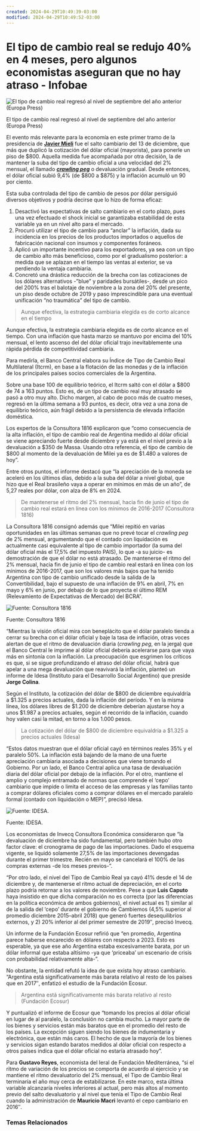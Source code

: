 ```yaml
---
created: 2024-04-29T10:49:39-03:00
modified: 2024-04-29T10:49:52-03:00
---
```


# El tipo de cambio real se redujo 40% en 4 meses, pero algunos economistas aseguran que no hay atraso - Infobae

![El tipo de cambio real regresó al nivel de septiembre del año anterior (Europa Press)
](https://www.infobae.com/new-resizer/3yRrodNkKhqwvsTXErF1UND2Geo=/420x315/filters:format(webp):quality(85)/cloudfront-us-east-1.images.arcpublishing.com/infobae/JTCVT5YUVJGL7PTMV3WXFYWQV4.jpg%20420w)

El tipo de cambio real regresó al nivel de septiembre del año anterior (Europa Press)

El evento más relevante para la economía en este primer tramo de la presidencia de [**Javier Mieli**](https://www.infobae.com/politica/2024/04/25/javier-milei-defendio-el-rumbo-economico-tiren-la-ley-bases-vamos-a-lograr-todo-a-pesar-de-la-politica/) fue el salto cambiario del 13 de diciembre, que más que duplicó la cotización del dólar oficial (mayorista), para ponerle un piso de $800. Aquella medida fue acompañada por otra decisión, la de mantener la suba del tipo de cambio oficial a una velocidad del 2% mensual, el llamado [_**crawling peg**_](https://www.infobae.com/economia/2023/12/13/termino-la-reunion-de-bausili-con-banqueros-las-claves-que-transmitio-el-bcra-antes-de-la-apertura-del-mercado/) o devaluación gradual. Desde entonces, el dólar oficial subió 9,4% (de $800 a $875) y la inflación acumuló un 90 por ciento.

Esta suba controlada del tipo de cambio de pesos por dólar persiguió diversos objetivos y podría decirse que lo hizo de forma eficaz:

1.  Desactivó las expectativas de salto cambiario en el corto plazo, pues una vez efectuado el shock inicial se garantizaba estabilidad de esta variable ya en un nivel alto para el mercado.
2.  Procuró utilizar el tipo de cambio para “anclar” la inflación, dada su incidencia en los precios de los productos importados o aquellos de fabricación nacional con insumos y componentes foráneos.
3.  Aplicó un importante incentivo para los exportadores, ya sea con un tipo de cambio alto más beneficioso, como por el gradualismo posterior: a medida que se aplazan en el tiempo las ventas al exterior, se va perdiendo la ventaja cambiaria.
4.  Concretó una drástica reducción de la brecha con las cotizaciones de los dólares alternativos -”blue” y paridades bursátiles-, desde un pico del 200% tras el balotaje de noviembre a la zona del 20% del presente, un piso desde octubre de 2019 y paso imprescindible para una eventual unificación “no traumática” del tipo de cambio.

> Aunque efectiva, la estrategia cambiaria elegida es de corto alcance en el tiempo

Aunque efectiva, la estrategia cambiaria elegida es de corto alcance en el tiempo. Con una inflación que hasta marzo se mantuvo por encima del 10% mensual, el lento ascenso del del dólar oficial trajo inevitablemente una rápida pérdida de competitividad cambiaria.

Para medirla, el Banco Central elabora su Índice de Tipo de Cambio Real Multilateral (Itcrm), en base a la flotación de las monedas y de la inflación de los principales países socios comerciales de la Argentina.

Sobre una base 100 de equilibrio teórico, el Itcrm saltó con el dólar a $800 de 74 a 163 puntos. Esto es, de un tipo de cambio real muy atrasado se pasó a otro muy alto. Dicho margen, al cabo de poco más de cuatro meses, regresó en la última semana a 93 puntos, es decir, otra vez a una zona de equilibrio teórico, aún frágil debido a la persistencia de elevada inflación doméstica.

Los expertos de la Consultora 1816 explicaron que “como consecuencia de la alta inflación, el tipo de cambio real de Argentina medido al dólar oficial se viene apreciando fuerte desde diciembre y ya está en el nivel previo a la devaluación a $350 de Massa. Usando otra referencia, el tipo de cambio de $800 al momento de la devaluación de Milei ya es de $1.480 a valores de hoy”.

Entre otros puntos, el informe destacó que “la apreciación de la moneda se aceleró en los últimos días, debido a la suba del dólar a nivel global, que hizo que el Real brasileño vaya a operar en mínimos en más de un año”, de 5,27 reales por dólar, con alza de 8% en 2024.

> De mantenerse el ritmo del 2% mensual, hacia fin de junio el tipo de cambio real estará en línea con los mínimos de 2016-2017 (Consultora 1816)

La Consultora 1816 consignó además que “Milei repitió en varias oportunidades en las últimas semanas que no prevé tocar el _crawling peg_ de 2% mensual, argumentando que el contado con liquidación es actualmente casi equivalente al tipo de cambio importador (la suma del dólar oficial más el 17,5% del impuesto PAIS), lo que -a su juicio- es demostración de que el dólar no está atrasado. De mantenerse el ritmo del 2% mensual, hacia fin de junio el tipo de cambio real estará en línea con los mínimos de 2016-2017, que son los valores más bajos que ha tenido Argentina con tipo de cambio unificado desde la salida de la Convertibilidad, bajo el supuesto de una inflación de 9% en abril, 7% en mayo y 6% en junio, por debajo de lo que proyecta el último REM (Relevamiento de Expectativas de Mercado) del BCRA”.

![Fuente: Consultora 1816](https://www.infobae.com/new-resizer/Mo2MMgleOnMskbEzk6Mjy-XFq0o=/992x614/filters:format(webp):quality(85)/cloudfront-us-east-1.images.arcpublishing.com/infobae/XRE4Y3GXDRFMNHJCDXTS65OR4E.png%20992w)

Fuente: Consultora 1816

“Mientras la visión oficial mira con beneplácito que el dólar paralelo tienda a cerrar su brecha con el dólar oficial y baje la tasa de inflación, otras voces alertan de que el ritmo de devaluación diaria (_crawling peg_, en la jerga) que el Banco Central le imprime al dólar oficial debería acelerarse para que vaya más en sintonía con la inflación. La preocupación que esgrimen los críticos es que, si se sigue profundizando el atraso del dólar oficial, habrá que apelar a una mega devaluación que reavivará la inflación, planteó un informe de Idesa (Instituto para el Desarrollo Social Argentino) que preside **Jorge Colina**.

Según el Instituto, la cotización del dólar de $800 de diciembre equivaldría a $1.325 a precios actuales, dada la inflación del período. Y en la misma línea, los dólares libres de $1.200 de diciembre deberían ajustarse hoy a unos $1.987 a precios actuales, según el recorrido de la inflación, cuando hoy valen casi la mitad, en torno a los 1.000 pesos.

> La cotización del dólar de $800 de diciembre equivaldría a $1.325 a precios actuales (Idesa)

“Estos datos muestran que el dólar oficial cayó en términos reales 35% y el paralelo 50%. La inflación está bajando de la mano de una fuerte apreciación cambiaria asociada a decisiones que viene tomando el Gobierno. Por un lado, el Banco Central aplica una tasa de devaluación diaria del dólar oficial por debajo de la inflación. Por el otro, mantiene el amplio y complejo entramado de normas que comprende el ‘cepo’ cambiario que impide o limita el acceso de las empresas y las familias tanto a comprar dólares oficiales como a comprar dólares en el mercado paralelo formal (contado con liquidación o MEP)”, precisó Idesa.

![Fuente: IDESA.](https://www.infobae.com/new-resizer/cau9by48JLC36WzhcYnam5kap8s=/420x236/filters:format(webp):quality(85)/cloudfront-us-east-1.images.arcpublishing.com/infobae/MBZHCBMRCFBFTHMSDYSBVU6SWQ.png%20420w)

Fuente: IDESA.

Los economistas de Invecq Consultora Económica consideraron que “la devaluación de diciembre ha sido fundamental, pero también hubo otro factor clave: el cronograma de pago de las importaciones. Dado el esquema vigente, se liquidó solamente 27,5% de las importaciones devengadas durante el primer trimestre. Recién en mayo se cancelará el 100% de las compras externas -de los meses previos-”.

“Por otro lado, el nivel del Tipo de Cambio Real ya cayó 41% desde el 14 de diciembre y, de mantenerse el ritmo actual de depreciación, en el corto plazo podría retornar a los valores de noviembre. Pese a que **Luis Caputo** haya insistido en que dicha comparación no es correcta (por las diferencias en la política económica de ambos gobiernos), el nivel actual es 1) similar al de la salida del ‘cepo’ durante el gobierno de Cambiemos (4,5% superior al promedio diciembre 2015–abril 2018) que generó fuertes desequilibrios externos, y 2) 20% inferior al del primer semestre de 2019″, precisó Invecq.

Un informe de la Fundación Ecosur refirió que “en promedio, Argentina parece haberse encarecido en dólares con respecto a 2023. Esto es esperable, ya que ese año Argentina estaba excesivamente barata, por un dólar informal que estaba altísimo -ya que ‘priceaba’ un escenario de crisis con probabilidad relativamente alta-”.

No obstante, la entidad refutó la idea de que exista hoy atraso cambiario. “Argentina está significativamente más barata relativo al resto de los países que en 2017″, enfatizó el estudio de la Fundación Ecosur.

> Argentina está significativamente más barata relativo al resto (Fundación Ecosur)

Y puntualizó el informe de Ecosur que “tomando los precios al dólar oficial en lugar de al paralelo, la conclusión no cambia mucho. La mayor parte de los bienes y servicios están más baratos que en el promedio del resto de los países. La excepción siguen siendo los bienes de indumentaria y electrónica, que están más caros. El hecho de que la mayoría de los bienes y servicios sigan estando baratos medidos al dólar oficial con respecto a otros países indica que el dólar oficial no estaría atrasado hoy”.

Para **Gustavo Reyes**, economista del Ieral de Fundación Mediterránea, “si el ritmo de variación de los precios se comporta de acuerdo al ejercicio y se mantiene el ritmo devaluatorio del 2% mensual, el Tipo de Cambio Real terminaría el año muy cerca de estabilizarse. En este marco, esta última variable alcanzaría niveles inferiores al actual, pero más altos al momento previo del salto devaluatorio y al nivel que tenía el Tipo de Cambio Real cuando la administración de **Mauricio Macri** levantó el cepo cambiario en 2016″.

### Temas Relacionados
